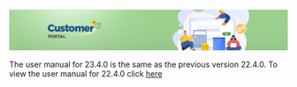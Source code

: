 ![CustomerPortalHeader](/Customerportal/src/images/customer-portal/front-end-user/CP_banner.jpg)

The user manual for 23.4.0 is the same as the previous version 22.4.0. 
To view the user manual for 22.4.0 click [here](../22.4.0/usermanual-customerportal-admin-user.md)
